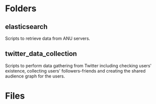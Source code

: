 # Folders

## elasticsearch
Scripts to retrieve data from ANU servers.

## twitter_data_collection
Scripts to perform data gathering from Twitter including checking users' existence, collecting users' followers-friends and creating the shared audience graph for the users.

# Files
